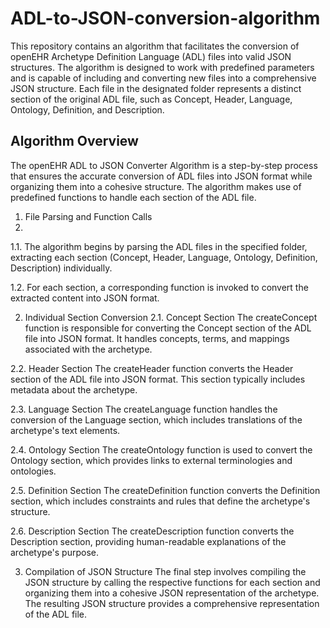 # ADL-to-JSON-conversion-algorithm

This repository contains an algorithm that facilitates the conversion of openEHR Archetype Definition Language (ADL) files into valid JSON structures. The algorithm is designed to work with predefined parameters and is capable of including and converting new files into a comprehensive JSON structure. Each file in the designated folder represents a distinct section of the original ADL file, such as Concept, Header, Language, Ontology, Definition, and Description.

## Algorithm Overview
The openEHR ADL to JSON Converter Algorithm is a step-by-step process that ensures the accurate conversion of ADL files into JSON format while organizing them into a cohesive structure. The algorithm makes use of predefined functions to handle each section of the ADL file.

1. File Parsing and Function Calls
2. 
1.1. The algorithm begins by parsing the ADL files in the specified folder, extracting each section (Concept, Header, Language, Ontology, Definition, Description) individually.

1.2. For each section, a corresponding function is invoked to convert the extracted content into JSON format.

2. Individual Section Conversion
2.1. Concept Section
The createConcept function is responsible for converting the Concept section of the ADL file into JSON format. It handles concepts, terms, and mappings associated with the archetype.

2.2. Header Section
The createHeader function converts the Header section of the ADL file into JSON format. This section typically includes metadata about the archetype.

2.3. Language Section
The createLanguage function handles the conversion of the Language section, which includes translations of the archetype's text elements.

2.4. Ontology Section
The createOntology function is used to convert the Ontology section, which provides links to external terminologies and ontologies.

2.5. Definition Section
The createDefinition function converts the Definition section, which includes constraints and rules that define the archetype's structure.

2.6. Description Section
The createDescription function converts the Description section, providing human-readable explanations of the archetype's purpose.

3. Compilation of JSON Structure
The final step involves compiling the JSON structure by calling the respective functions for each section and organizing them into a cohesive JSON representation of the archetype. The resulting JSON structure provides a comprehensive representation of the ADL file.

